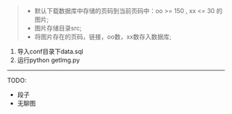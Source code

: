 > - 默认下载数据库中存储的页码到当前页码中：oo >= 150 , xx <= 30 的图片;
> - 图片存储目录src;
> - 将图片存在的页码，链接，oo数，xx数存入数据库;

1. 导入conf目录下data.sql
2. 运行python getImg.py

---
TODO:
- 段子
- 无聊图
